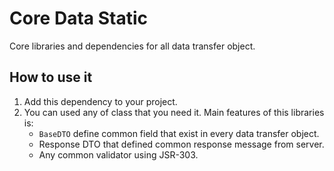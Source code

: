# Core Data Static
Core libraries and dependencies for all data transfer object.

## How to use it
1. Add this dependency to your project.
2. You can used any of class that you need it. Main features of this libraries is:
   - `BaseDTO` define common field that exist in every data transfer object.
   - Response DTO that defined common response message from server.
   - Any common validator using JSR-303.
